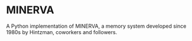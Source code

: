# MINERVA
A Python implementation of MINERVA, a memory system developed since 1980s by Hintzman, coworkers and followers.
